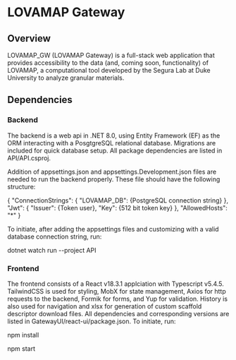 <h1>LOVAMAP Gateway</h1>

<h2>Overview</h2>

LOVAMAP_GW (LOVAMAP Gateway) is a full-stack web application that provides accessibility to the data (and, coming soon, functionality) of LOVAMAP, a computational tool developed by the Segura Lab at Duke University to analyze granular materials.

<h2>Dependencies</h2>

<h3>Backend</h3>

The backend is a web api in .NET 8.0, using Entity Framework (EF) as the ORM interacting with a PosgtgreSQL relational database. Migrations are included for quick database setup. All package dependencies are listed in API/API.csproj.

Addition of appsettings.json and appsettings.Development.json files are needed to run the backend properly. These file should have the following structure: 

{
	"ConnectionStrings": {
		"LOVAMAP_DB": {PostgreSQL connection string}
	},
	"Jwt": {
		"Issuer": {Token user},
		"Key": {512 bit token key}
	},
	"AllowedHosts": "*"
} 

To initiate, after adding the appsettings files and customizing with a valid database connection string, run:

dotnet watch run --project API

<h3>Frontend</h3>
The frontend consists of a React v18.3.1 applciation with Typescript v5.4.5. TailwindCSS is used for styling, MobX for state management, Axios for http requests to the backend, Formik for forms, and Yup for validation. History is also used for navigation and xlsx for generation of custom scaffold descriptor download files. All dependencies and corresponding versions are listed in GatewayUI/react-ui/package.json. To initiate, run:

npm install

npm start
